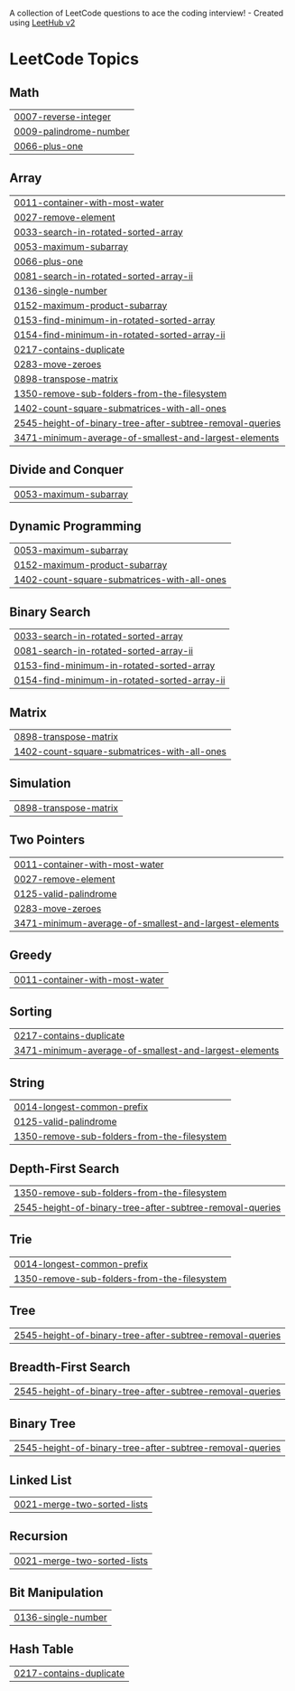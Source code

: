 A collection of LeetCode questions to ace the coding interview! - Created using [LeetHub v2](https://github.com/arunbhardwaj/LeetHub-2.0)
<!---LeetCode Topics Start-->
# LeetCode Topics
## Math
|  |
| ------- |
| [0007-reverse-integer](https://github.com/gurpreetkaur2309/Leetcode_problem/tree/master/0007-reverse-integer) |
| [0009-palindrome-number](https://github.com/gurpreetkaur2309/Leetcode_problem/tree/master/0009-palindrome-number) |
| [0066-plus-one](https://github.com/gurpreetkaur2309/Leetcode_problem/tree/master/0066-plus-one) |
## Array
|  |
| ------- |
| [0011-container-with-most-water](https://github.com/gurpreetkaur2309/Leetcode_problem/tree/master/0011-container-with-most-water) |
| [0027-remove-element](https://github.com/gurpreetkaur2309/Leetcode_problem/tree/master/0027-remove-element) |
| [0033-search-in-rotated-sorted-array](https://github.com/gurpreetkaur2309/Leetcode_problem/tree/master/0033-search-in-rotated-sorted-array) |
| [0053-maximum-subarray](https://github.com/gurpreetkaur2309/Leetcode_problem/tree/master/0053-maximum-subarray) |
| [0066-plus-one](https://github.com/gurpreetkaur2309/Leetcode_problem/tree/master/0066-plus-one) |
| [0081-search-in-rotated-sorted-array-ii](https://github.com/gurpreetkaur2309/Leetcode_problem/tree/master/0081-search-in-rotated-sorted-array-ii) |
| [0136-single-number](https://github.com/gurpreetkaur2309/Leetcode_problem/tree/master/0136-single-number) |
| [0152-maximum-product-subarray](https://github.com/gurpreetkaur2309/Leetcode_problem/tree/master/0152-maximum-product-subarray) |
| [0153-find-minimum-in-rotated-sorted-array](https://github.com/gurpreetkaur2309/Leetcode_problem/tree/master/0153-find-minimum-in-rotated-sorted-array) |
| [0154-find-minimum-in-rotated-sorted-array-ii](https://github.com/gurpreetkaur2309/Leetcode_problem/tree/master/0154-find-minimum-in-rotated-sorted-array-ii) |
| [0217-contains-duplicate](https://github.com/gurpreetkaur2309/Leetcode_problem/tree/master/0217-contains-duplicate) |
| [0283-move-zeroes](https://github.com/gurpreetkaur2309/Leetcode_problem/tree/master/0283-move-zeroes) |
| [0898-transpose-matrix](https://github.com/gurpreetkaur2309/Leetcode_problem/tree/master/0898-transpose-matrix) |
| [1350-remove-sub-folders-from-the-filesystem](https://github.com/gurpreetkaur2309/Leetcode_problem/tree/master/1350-remove-sub-folders-from-the-filesystem) |
| [1402-count-square-submatrices-with-all-ones](https://github.com/gurpreetkaur2309/Leetcode_problem/tree/master/1402-count-square-submatrices-with-all-ones) |
| [2545-height-of-binary-tree-after-subtree-removal-queries](https://github.com/gurpreetkaur2309/Leetcode_problem/tree/master/2545-height-of-binary-tree-after-subtree-removal-queries) |
| [3471-minimum-average-of-smallest-and-largest-elements](https://github.com/gurpreetkaur2309/Leetcode_problem/tree/master/3471-minimum-average-of-smallest-and-largest-elements) |
## Divide and Conquer
|  |
| ------- |
| [0053-maximum-subarray](https://github.com/gurpreetkaur2309/Leetcode_problem/tree/master/0053-maximum-subarray) |
## Dynamic Programming
|  |
| ------- |
| [0053-maximum-subarray](https://github.com/gurpreetkaur2309/Leetcode_problem/tree/master/0053-maximum-subarray) |
| [0152-maximum-product-subarray](https://github.com/gurpreetkaur2309/Leetcode_problem/tree/master/0152-maximum-product-subarray) |
| [1402-count-square-submatrices-with-all-ones](https://github.com/gurpreetkaur2309/Leetcode_problem/tree/master/1402-count-square-submatrices-with-all-ones) |
## Binary Search
|  |
| ------- |
| [0033-search-in-rotated-sorted-array](https://github.com/gurpreetkaur2309/Leetcode_problem/tree/master/0033-search-in-rotated-sorted-array) |
| [0081-search-in-rotated-sorted-array-ii](https://github.com/gurpreetkaur2309/Leetcode_problem/tree/master/0081-search-in-rotated-sorted-array-ii) |
| [0153-find-minimum-in-rotated-sorted-array](https://github.com/gurpreetkaur2309/Leetcode_problem/tree/master/0153-find-minimum-in-rotated-sorted-array) |
| [0154-find-minimum-in-rotated-sorted-array-ii](https://github.com/gurpreetkaur2309/Leetcode_problem/tree/master/0154-find-minimum-in-rotated-sorted-array-ii) |
## Matrix
|  |
| ------- |
| [0898-transpose-matrix](https://github.com/gurpreetkaur2309/Leetcode_problem/tree/master/0898-transpose-matrix) |
| [1402-count-square-submatrices-with-all-ones](https://github.com/gurpreetkaur2309/Leetcode_problem/tree/master/1402-count-square-submatrices-with-all-ones) |
## Simulation
|  |
| ------- |
| [0898-transpose-matrix](https://github.com/gurpreetkaur2309/Leetcode_problem/tree/master/0898-transpose-matrix) |
## Two Pointers
|  |
| ------- |
| [0011-container-with-most-water](https://github.com/gurpreetkaur2309/Leetcode_problem/tree/master/0011-container-with-most-water) |
| [0027-remove-element](https://github.com/gurpreetkaur2309/Leetcode_problem/tree/master/0027-remove-element) |
| [0125-valid-palindrome](https://github.com/gurpreetkaur2309/Leetcode_problem/tree/master/0125-valid-palindrome) |
| [0283-move-zeroes](https://github.com/gurpreetkaur2309/Leetcode_problem/tree/master/0283-move-zeroes) |
| [3471-minimum-average-of-smallest-and-largest-elements](https://github.com/gurpreetkaur2309/Leetcode_problem/tree/master/3471-minimum-average-of-smallest-and-largest-elements) |
## Greedy
|  |
| ------- |
| [0011-container-with-most-water](https://github.com/gurpreetkaur2309/Leetcode_problem/tree/master/0011-container-with-most-water) |
## Sorting
|  |
| ------- |
| [0217-contains-duplicate](https://github.com/gurpreetkaur2309/Leetcode_problem/tree/master/0217-contains-duplicate) |
| [3471-minimum-average-of-smallest-and-largest-elements](https://github.com/gurpreetkaur2309/Leetcode_problem/tree/master/3471-minimum-average-of-smallest-and-largest-elements) |
## String
|  |
| ------- |
| [0014-longest-common-prefix](https://github.com/gurpreetkaur2309/Leetcode_problem/tree/master/0014-longest-common-prefix) |
| [0125-valid-palindrome](https://github.com/gurpreetkaur2309/Leetcode_problem/tree/master/0125-valid-palindrome) |
| [1350-remove-sub-folders-from-the-filesystem](https://github.com/gurpreetkaur2309/Leetcode_problem/tree/master/1350-remove-sub-folders-from-the-filesystem) |
## Depth-First Search
|  |
| ------- |
| [1350-remove-sub-folders-from-the-filesystem](https://github.com/gurpreetkaur2309/Leetcode_problem/tree/master/1350-remove-sub-folders-from-the-filesystem) |
| [2545-height-of-binary-tree-after-subtree-removal-queries](https://github.com/gurpreetkaur2309/Leetcode_problem/tree/master/2545-height-of-binary-tree-after-subtree-removal-queries) |
## Trie
|  |
| ------- |
| [0014-longest-common-prefix](https://github.com/gurpreetkaur2309/Leetcode_problem/tree/master/0014-longest-common-prefix) |
| [1350-remove-sub-folders-from-the-filesystem](https://github.com/gurpreetkaur2309/Leetcode_problem/tree/master/1350-remove-sub-folders-from-the-filesystem) |
## Tree
|  |
| ------- |
| [2545-height-of-binary-tree-after-subtree-removal-queries](https://github.com/gurpreetkaur2309/Leetcode_problem/tree/master/2545-height-of-binary-tree-after-subtree-removal-queries) |
## Breadth-First Search
|  |
| ------- |
| [2545-height-of-binary-tree-after-subtree-removal-queries](https://github.com/gurpreetkaur2309/Leetcode_problem/tree/master/2545-height-of-binary-tree-after-subtree-removal-queries) |
## Binary Tree
|  |
| ------- |
| [2545-height-of-binary-tree-after-subtree-removal-queries](https://github.com/gurpreetkaur2309/Leetcode_problem/tree/master/2545-height-of-binary-tree-after-subtree-removal-queries) |
## Linked List
|  |
| ------- |
| [0021-merge-two-sorted-lists](https://github.com/gurpreetkaur2309/Leetcode_problem/tree/master/0021-merge-two-sorted-lists) |
## Recursion
|  |
| ------- |
| [0021-merge-two-sorted-lists](https://github.com/gurpreetkaur2309/Leetcode_problem/tree/master/0021-merge-two-sorted-lists) |
## Bit Manipulation
|  |
| ------- |
| [0136-single-number](https://github.com/gurpreetkaur2309/Leetcode_problem/tree/master/0136-single-number) |
## Hash Table
|  |
| ------- |
| [0217-contains-duplicate](https://github.com/gurpreetkaur2309/Leetcode_problem/tree/master/0217-contains-duplicate) |
<!---LeetCode Topics End-->
